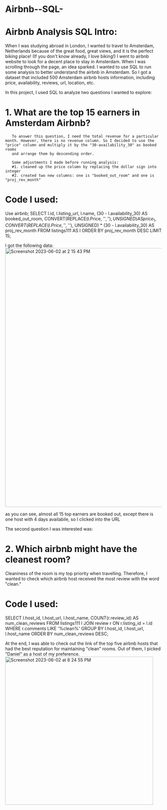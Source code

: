 # Airbnb--SQL-
# Airbnb Analysis SQL Intro: 
  When I was studying abroad in London, I wanted to travel to Amsterdam, Netherlands because of the great food, great views, and it is the perfect biking place! (If you don't know already, I love biking!)
  I went to airbnb website to look for a decent place to stay in Amsterdam. When I was scrolling through the page, an idea sparked. I wanted to use SQL to run some analysis to better understand the airbnb in Amsterdam. 
  So I got a dataset that included 500 Amsterdam airbnb hosts information, including price, availability, reviews, url, location, etc. 
  
  In this project, I used SQL to analyze two questions I wanted to explore: 
  # 1. What are the top 15 earners in Amsterdam Airbnb? 
       To answer this question, I need the total revenue for a particular month. However, there is no revenue column. So I decided to use the "price" column and multiply it by the "30-availability_30" as booked rooms
       and arrange them by descending order. 
       
       Some adjustments I made before running analysis: 
       #1. cleaned up the price column by replacing the dollar sign into integer 
       #2. created two new columns: one is "booked_out_room" and one is "proj_rev_month"
       
 # Code I used: 
 Use airbnb;
SELECT 
  l.id, 
  l.listing_url, 
  l.name, 
  (30 - l.availability_30) AS booked_out_room, 
  CONVERT(REPLACE(l.Price, '$', ''), UNSIGNED) AS price_1, 
  CONVERT(REPLACE(l.Price, '$', ''), UNSIGNED) * (30 - l.availability_30) AS proj_rev_month
FROM listings111 AS l
ORDER BY proj_rev_month DESC
LIMIT 15;

I got the following data: 
<img width="832" alt="Screenshot 2023-06-02 at 2 15 43 PM" src="https://github.com/cristinajiang/Airbnb--SQL-/assets/135065815/92cc56e3-daf6-4953-a873-0e17ab8128cf">

as you can see, almost all 15 top earners are booked out, except there is one host with 4 days availabile, so I clicked into the URL 

The second question I was interested was: 
# 2. Which airbnb might have the cleanest room? 

Cleaniness of the room is my top priority when travelling. Therefore, I wanted to check which airbnb host received the most review with the word "clean."

# Code I used: 
SELECT 
  l.host_id, 
  l.host_url, 
  l.host_name, 
  COUNT(r.review_id) AS num_clean_reviews
FROM listings111 l
JOIN review r ON r.listing_id = l.id
WHERE r.comments LIKE '%clean%'
GROUP BY l.host_id, l.host_url, l.host_name
ORDER BY num_clean_reviews DESC;

At the end, I was able to check out the link of the top five airbnb hosts that had the best reputation for maintaining "clean" rooms. Out of them, I picked "Daniel" as a host of my preference. 
<img width="476" alt="Screenshot 2023-06-02 at 8 24 55 PM" src="https://github.com/cristinajiang/Airbnb--SQL-/assets/135065815/54a2cb0a-7818-4b16-bb4e-af1866a480c2">



       
  

